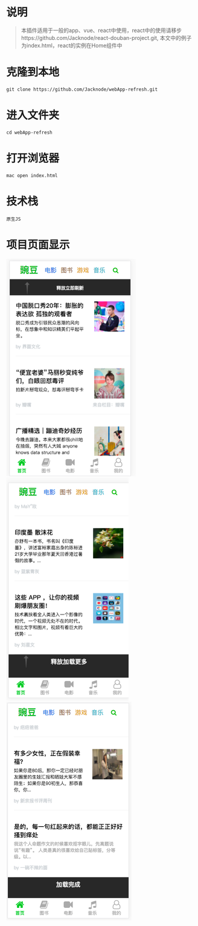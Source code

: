 # 说明

> 本插件适用于一般的app、vue、react中使用，react中的使用请移步https://github.com/Jacknode/react-douban-project.git, 本文中的例子为index.html，react的实例在Home组件中

# 克隆到本地

```
git clone https://github.com/Jacknode/webApp-refresh.git
```

# 进入文件夹
```
cd webApp-refresh
```

# 打开浏览器
```
mac open index.html
```

# 技术栈
```
原生JS
```


# 项目页面显示

![豆瓣手机版app](static/pic01.png )
![豆瓣手机版app](static/pic02.png)
![豆瓣手机版app](static/pic03.png )
